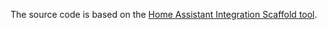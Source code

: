 The source code is based on the [Home Assistant Integration Scaffold tool](https://developers.home-assistant.io/docs/creating_component_index/).
